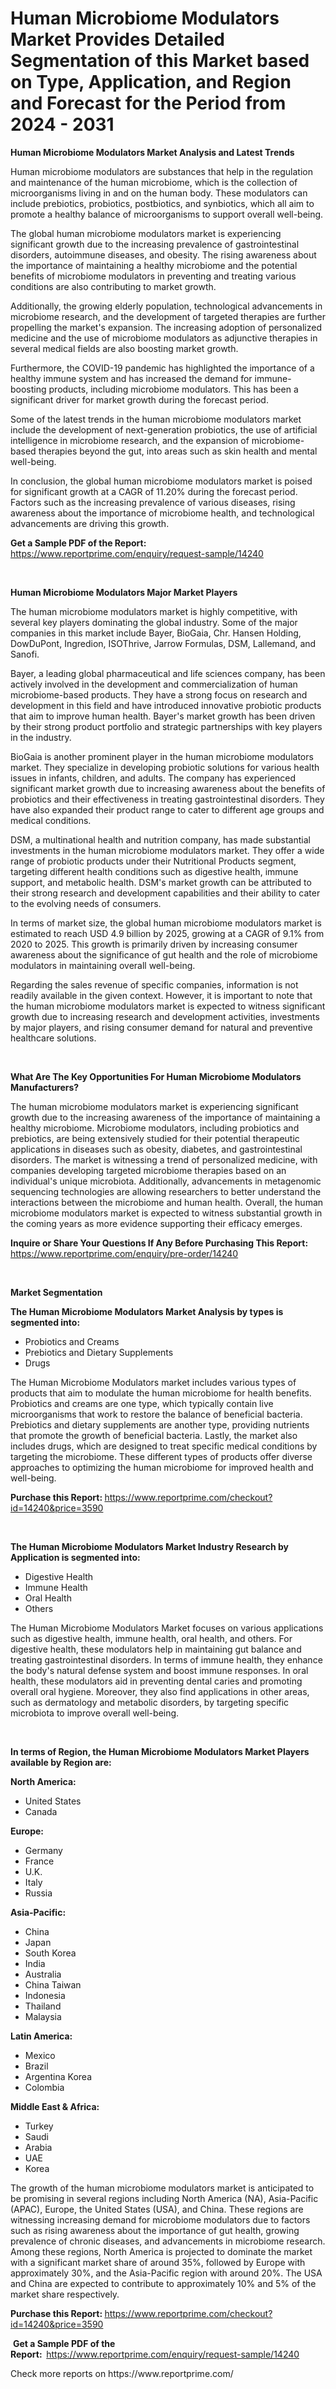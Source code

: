 <p><h1>Human Microbiome Modulators Market Provides Detailed Segmentation of this Market based on Type, Application, and Region and Forecast for the Period from 2024 - 2031</h1></p><p><strong>Human Microbiome Modulators Market Analysis and Latest Trends</strong></p>
<p><p>Human microbiome modulators are substances that help in the regulation and maintenance of the human microbiome, which is the collection of microorganisms living in and on the human body. These modulators can include prebiotics, probiotics, postbiotics, and synbiotics, which all aim to promote a healthy balance of microorganisms to support overall well-being.</p><p>The global human microbiome modulators market is experiencing significant growth due to the increasing prevalence of gastrointestinal disorders, autoimmune diseases, and obesity. The rising awareness about the importance of maintaining a healthy microbiome and the potential benefits of microbiome modulators in preventing and treating various conditions are also contributing to market growth.</p><p>Additionally, the growing elderly population, technological advancements in microbiome research, and the development of targeted therapies are further propelling the market's expansion. The increasing adoption of personalized medicine and the use of microbiome modulators as adjunctive therapies in several medical fields are also boosting market growth.</p><p>Furthermore, the COVID-19 pandemic has highlighted the importance of a healthy immune system and has increased the demand for immune-boosting products, including microbiome modulators. This has been a significant driver for market growth during the forecast period.</p><p>Some of the latest trends in the human microbiome modulators market include the development of next-generation probiotics, the use of artificial intelligence in microbiome research, and the expansion of microbiome-based therapies beyond the gut, into areas such as skin health and mental well-being.</p><p>In conclusion, the global human microbiome modulators market is poised for significant growth at a CAGR of 11.20% during the forecast period. Factors such as the increasing prevalence of various diseases, rising awareness about the importance of microbiome health, and technological advancements are driving this growth.</p></p>
<p><strong>Get a Sample PDF of the Report:&nbsp;</strong> <a href="https://www.reportprime.com/enquiry/request-sample/14240">https://www.reportprime.com/enquiry/request-sample/14240</a></p>
<p>&nbsp;</p>
<p><strong>Human Microbiome Modulators Major Market Players</strong></p>
<p><p>The human microbiome modulators market is highly competitive, with several key players dominating the global industry. Some of the major companies in this market include Bayer, BioGaia, Chr. Hansen Holding, DowDuPont, Ingredion, ISOThrive, Jarrow Formulas, DSM, Lallemand, and Sanofi.</p><p>Bayer, a leading global pharmaceutical and life sciences company, has been actively involved in the development and commercialization of human microbiome-based products. They have a strong focus on research and development in this field and have introduced innovative probiotic products that aim to improve human health. Bayer's market growth has been driven by their strong product portfolio and strategic partnerships with key players in the industry.</p><p>BioGaia is another prominent player in the human microbiome modulators market. They specialize in developing probiotic solutions for various health issues in infants, children, and adults. The company has experienced significant market growth due to increasing awareness about the benefits of probiotics and their effectiveness in treating gastrointestinal disorders. They have also expanded their product range to cater to different age groups and medical conditions.</p><p>DSM, a multinational health and nutrition company, has made substantial investments in the human microbiome modulators market. They offer a wide range of probiotic products under their Nutritional Products segment, targeting different health conditions such as digestive health, immune support, and metabolic health. DSM's market growth can be attributed to their strong research and development capabilities and their ability to cater to the evolving needs of consumers.</p><p>In terms of market size, the global human microbiome modulators market is estimated to reach USD 4.9 billion by 2025, growing at a CAGR of 9.1% from 2020 to 2025. This growth is primarily driven by increasing consumer awareness about the significance of gut health and the role of microbiome modulators in maintaining overall well-being.</p><p>Regarding the sales revenue of specific companies, information is not readily available in the given context. However, it is important to note that the human microbiome modulators market is expected to witness significant growth due to increasing research and development activities, investments by major players, and rising consumer demand for natural and preventive healthcare solutions.</p></p>
<p>&nbsp;</p>
<p><strong>What Are The Key Opportunities For Human Microbiome Modulators Manufacturers?</strong></p>
<p><p>The human microbiome modulators market is experiencing significant growth due to the increasing awareness of the importance of maintaining a healthy microbiome. Microbiome modulators, including probiotics and prebiotics, are being extensively studied for their potential therapeutic applications in diseases such as obesity, diabetes, and gastrointestinal disorders. The market is witnessing a trend of personalized medicine, with companies developing targeted microbiome therapies based on an individual's unique microbiota. Additionally, advancements in metagenomic sequencing technologies are allowing researchers to better understand the interactions between the microbiome and human health. Overall, the human microbiome modulators market is expected to witness substantial growth in the coming years as more evidence supporting their efficacy emerges.</p></p>
<p><strong>Inquire or Share Your Questions If Any Before Purchasing This Report:</strong> <a href="https://www.reportprime.com/enquiry/pre-order/14240">https://www.reportprime.com/enquiry/pre-order/14240</a></p>
<p>&nbsp;</p>
<p><strong>Market Segmentation</strong></p>
<p><strong>The Human Microbiome Modulators Market Analysis by types is segmented into:</strong></p>
<p><ul><li>Probiotics and Creams</li><li>Prebiotics and Dietary Supplements</li><li>Drugs</li></ul></p>
<p><p>The Human Microbiome Modulators market includes various types of products that aim to modulate the human microbiome for health benefits. Probiotics and creams are one type, which typically contain live microorganisms that work to restore the balance of beneficial bacteria. Prebiotics and dietary supplements are another type, providing nutrients that promote the growth of beneficial bacteria. Lastly, the market also includes drugs, which are designed to treat specific medical conditions by targeting the microbiome. These different types of products offer diverse approaches to optimizing the human microbiome for improved health and well-being.</p></p>
<p><strong>Purchase this Report:&nbsp;</strong><a href="https://www.reportprime.com/checkout?id=14240&price=3590">https://www.reportprime.com/checkout?id=14240&price=3590</a></p>
<p>&nbsp;</p>
<p><strong>The Human Microbiome Modulators Market Industry Research by Application is segmented into:</strong></p>
<p><ul><li>Digestive Health</li><li>Immune Health</li><li>Oral Health</li><li>Others</li></ul></p>
<p><p>The Human Microbiome Modulators Market focuses on various applications such as digestive health, immune health, oral health, and others. For digestive health, these modulators help in maintaining gut balance and treating gastrointestinal disorders. In terms of immune health, they enhance the body's natural defense system and boost immune responses. In oral health, these modulators aid in preventing dental caries and promoting overall oral hygiene. Moreover, they also find applications in other areas, such as dermatology and metabolic disorders, by targeting specific microbiota to improve overall well-being.</p></p>
<p>&nbsp;</p>
<p><strong>In terms of Region, the Human Microbiome Modulators Market Players available by Region are:</strong></p>
<p>
    <p> <strong> North America: </strong>
        <ul>
            <li>United States</li>
            <li>Canada</li>
        </ul>
        </p> 
    <p> <strong> Europe: </strong>
        <ul>
            <li>Germany</li>
            <li>France</li>
            <li>U.K.</li>
            <li>Italy</li>
            <li>Russia</li>
        </ul>
        </p> 
    <p> <strong> Asia-Pacific: </strong>
        <ul>
            <li>China</li>
            <li>Japan</li>
            <li>South Korea</li>
            <li>India</li>
            <li>Australia</li>
            <li>China Taiwan</li>
            <li>Indonesia</li>
            <li>Thailand</li>
            <li>Malaysia</li>
        </ul>
        </p> 
    <p> <strong> Latin America: </strong>
        <ul>
            <li>Mexico</li>
            <li>Brazil</li>
            <li>Argentina Korea</li>
            <li>Colombia</li>
        </ul>
        </p> 
    <p> <strong> Middle East & Africa: </strong>
        <ul>
            <li>Turkey</li>
            <li>Saudi</li>
            <li>Arabia</li>
            <li>UAE</li>
            <li>Korea</li>
        </ul>
    </p>
    </p>
<p><p>The growth of the human microbiome modulators market is anticipated to be promising in several regions including North America (NA), Asia-Pacific (APAC), Europe, the United States (USA), and China. These regions are witnessing increasing demand for microbiome modulators due to factors such as rising awareness about the importance of gut health, growing prevalence of chronic diseases, and advancements in microbiome research. Among these regions, North America is projected to dominate the market with a significant market share of around 35%, followed by Europe with approximately 30%, and the Asia-Pacific region with around 20%. The USA and China are expected to contribute to approximately 10% and 5% of the market share respectively.</p></p>
<p><strong>Purchase this Report: </strong><a href="https://www.reportprime.com/checkout?id=14240&price=3590">https://www.reportprime.com/checkout?id=14240&price=3590</a></p>
<p>&nbsp;<strong>Get a Sample PDF of the Report:&nbsp;&nbsp;</strong><a href="https://www.reportprime.com/enquiry/request-sample/14240">https://www.reportprime.com/enquiry/request-sample/14240</a></p>
<p><strong></strong></p>
<p>Check more reports on https://www.reportprime.com/</p>